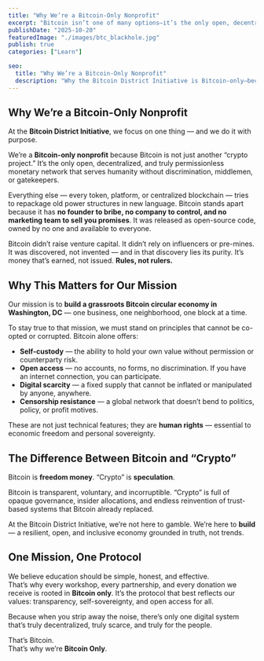 ```yaml
---
title: "Why We’re a Bitcoin-Only Nonprofit"
excerpt: "Bitcoin isn’t one of many options—it’s the only open, decentralized, and incorruptible foundation for freedom technology. Here’s why we stand by it."
publishDate: "2025-10-20"
featuredImage: "./images/btc_blackhole.jpg"
publish: true
categories: ["Learn"]

seo:
  title: "Why We’re a Bitcoin-Only Nonprofit"
  description: "Why the Bitcoin District Initiative is Bitcoin-only—because Bitcoin is the only open, decentralized, and incorruptible foundation for freedom technology."
---
```


## Why We’re a Bitcoin-Only Nonprofit

At the **Bitcoin District Initiative**, we focus on one thing — and we do it with purpose.

We’re a **Bitcoin-only nonprofit** because Bitcoin is not just another “crypto project.” It’s the only open, decentralized, and truly permissionless monetary network that serves humanity without discrimination, middlemen, or gatekeepers.

Everything else — every token, platform, or centralized blockchain — tries to repackage old power structures in new language. Bitcoin stands apart because it has **no founder to bribe, no company to control, and no marketing team to sell you promises**. It was released as open-source code, owned by no one and available to everyone.

Bitcoin didn’t raise venture capital. It didn’t rely on influencers or pre-mines. It was discovered, not invented — and in that discovery lies its purity. It’s money that’s earned, not issued. **Rules, not rulers.**

## Why This Matters for Our Mission

Our mission is to **build a grassroots Bitcoin circular economy in Washington, DC** — one business, one neighborhood, one block at a time.

To stay true to that mission, we must stand on principles that cannot be co-opted or corrupted. Bitcoin alone offers:

- **Self-custody** — the ability to hold your own value without permission or counterparty risk.  
- **Open access** — no accounts, no forms, no discrimination. If you have an internet connection, you can participate.  
- **Digital scarcity** — a fixed supply that cannot be inflated or manipulated by anyone, anywhere.  
- **Censorship resistance** — a global network that doesn’t bend to politics, policy, or profit motives.  

These are not just technical features; they are **human rights** — essential to economic freedom and personal sovereignty.

## The Difference Between Bitcoin and “Crypto”

Bitcoin is **freedom money**. “Crypto” is **speculation**.

Bitcoin is transparent, voluntary, and incorruptible. “Crypto” is full of opaque governance, insider allocations, and endless reinvention of trust-based systems that Bitcoin already replaced.

At the Bitcoin District Initiative, we’re not here to gamble. We’re here to **build** — a resilient, open, and inclusive economy grounded in truth, not trends.

## One Mission, One Protocol

We believe education should be simple, honest, and effective.  
That’s why every workshop, every partnership, and every donation we receive is rooted in **Bitcoin only**. It’s the protocol that best reflects our values: transparency, self-sovereignty, and open access for all.

Because when you strip away the noise, there’s only one digital system that’s truly decentralized, truly scarce, and truly for the people.

That’s Bitcoin.  
That’s why we’re **Bitcoin Only**.
